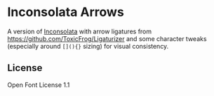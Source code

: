 # Inconsolata Arrows

A version of [Inconsolata](https://github.com/googlefonts/Inconsolata) with arrow ligatures from https://github.com/ToxicFrog/Ligaturizer and some character tweaks (especially around `[](){}` sizing) for visual consistency.

## License

Open Font License 1.1
